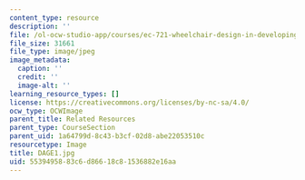 ```yaml
---
content_type: resource
description: ''
file: /ol-ocw-studio-app/courses/ec-721-wheelchair-design-in-developing-countries-spring-2009/5539495883c6d86618c81536882e16aa_DAGE1.jpg
file_size: 31661
file_type: image/jpeg
image_metadata:
  caption: ''
  credit: ''
  image-alt: ''
learning_resource_types: []
license: https://creativecommons.org/licenses/by-nc-sa/4.0/
ocw_type: OCWImage
parent_title: Related Resources
parent_type: CourseSection
parent_uid: 1a64799d-8c43-b3cf-02d8-abe22053510c
resourcetype: Image
title: DAGE1.jpg
uid: 55394958-83c6-d866-18c8-1536882e16aa
---
```


